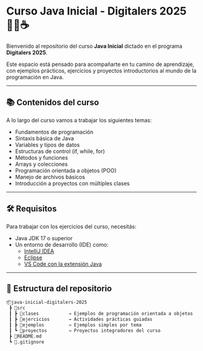 ﻿# Curso Java Inicial - Digitalers 2025  👨‍💻☕

Bienvenido al repositorio del curso **Java Inicial** dictado en el programa **Digitalers 2025**.

Este espacio está pensado para acompañarte en tu camino de aprendizaje, con ejemplos prácticos, ejercicios y proyectos introductorios al mundo de la programación en Java.

---

## 📚 Contenidos del curso

A lo largo del curso vamos a trabajar los siguientes temas:

- Fundamentos de programación
- Sintaxis básica de Java
- Variables y tipos de datos
- Estructuras de control (if, while, for)
- Métodos y funciones
- Arrays y colecciones
- Programación orientada a objetos (POO)
- Manejo de archivos básicos
- Introducción a proyectos con múltiples clases

---

## 🛠️ Requisitos

Para trabajar con los ejercicios del curso, necesitás:

- Java JDK 17 o superior
- Un entorno de desarrollo (IDE) como:
    - [IntelliJ IDEA](https://www.jetbrains.com/idea/)
    - [Eclipse](https://www.eclipse.org/)
    - [VS Code con la extensión Java](https://code.visualstudio.com/docs/languages/java)

---

## 📁 Estructura del repositorio

```bash
📦java-inicial-digitalers-2025
 ┣ 📁src
 ┃ ┣ 📁clases           → Ejemplos de programación orientada a objetos
 ┃ ┣ 📁ejercicios       → Actividades prácticas guiadas
 ┃ ┣ 📁ejemplos         → Ejemplos simples por tema
 ┃ ┗ 📁proyectos        → Proyectos integradores del curso
 ┣ 📄README.md
 ┗ 📄.gitignore

